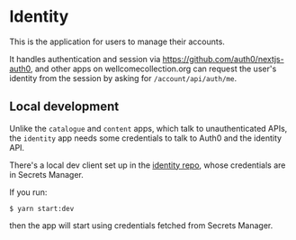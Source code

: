 # Identity

This is the application for users to manage their accounts.

It handles authentication and session via https://github.com/auth0/nextjs-auth0, and other apps on wellcomecollection.org can request the user's identity from the session by asking for `/account/api/auth/me`.

## Local development

Unlike the `catalogue` and `content` apps, which talk to unauthenticated APIs, the `identity` app needs some credentials to talk to Auth0 and the identity API.

There's a local dev client set up in the [identity repo](https://github.com/wellcomecollection/identity), whose credentials are in Secrets Manager.

If you run:

```console
$ yarn start:dev
```

then the app will start using credentials fetched from Secrets Manager.
